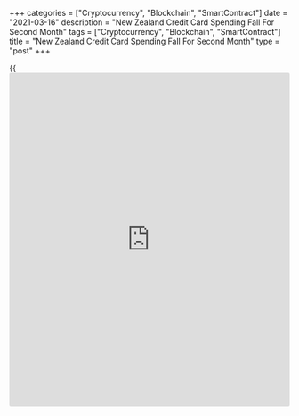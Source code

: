 +++
categories = ["Cryptocurrency", "Blockchain", "SmartContract"]
date = "2021-03-16"
description = "New Zealand Credit Card Spending Fall For Second Month"
tags = ["Cryptocurrency", "Blockchain", "SmartContract"]
title = "New Zealand Credit Card Spending Fall For Second Month"
type = "post"
+++

{{<iframe id="large-banner" src="https://www.bounty.group/#slide=19.0" width="100%" height="600" scrolling="no" style="border: 0px solid rgb(216, 221, 230); border-radius: 3px;">}}

New Zealand's credit card spending declined for the second month in a
row in January, figures from the Reserve Bank of New Zealand showed on
Tuesday.

Overall credit card spending decreased 0.1 percent month-on-month in
January, following a 2.0 percent decrease in December.

Domestic billing increased 0.3 percent monthly to NZ$3.279 billion and
overseas billings declined 7.6 percent to NZ$239 million, data showed.

On a yearly basis, credit card spending decreased 10.6 percent in
January, following a 6.7 percent fall in the previous month. This was
the eleventh consecutive fall.

For comments and feedback [contact](https://www.playgroundfx.com/contact/): editorial@rtt[news](https://www.letsplayfx.com/blog/forex-news-website/).com

[Economic News][1]

 **What parts of the world are seeing the best (and worst) economic
performances lately? Click[here][2] to check out our [Econ Scorecard][2]
and find out! See up-to-the-moment [ranking](https://www.playgroundfx.com/blog/crypto-exchange-ranking/)s for the best and worst
performers in [GDP][3], [unemployment rate][4], [inflation][5] and much
more.**

   1. www.rtt[news](https://www.letsplayfx.com/blog/forex-news-website/).com/Content/EconomicNews.aspx
   2. www.rtt[news](https://www.letsplayfx.com/blog/forex-news-website/).com/economic-scorecard/world-rank/PPI/highest-performance.aspx
   3. www.rtt[news](https://www.letsplayfx.com/blog/forex-news-website/).com/economic-scorecard/world-rank/GDP/highest-performance.aspx
   4. www.rtt[news](https://www.letsplayfx.com/blog/forex-news-website/).com/economic-scorecard/world-rank/unemployment-rate/lowest-performance.aspx
   5. www.rtt[news](https://www.letsplayfx.com/blog/forex-news-website/).com/economic-scorecard/world-rank/CPI/highest-performance.aspx